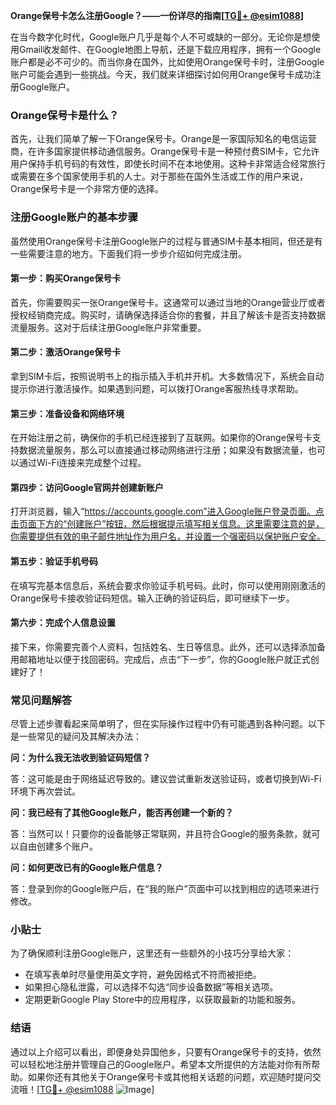 **Orange保号卡怎么注册Google？——一份详尽的指南[[TG💪+ @esim1088](https://t.me/s/esim1088)]**

在当今数字化时代，Google账户几乎是每个人不可或缺的一部分。无论你是想使用Gmail收发邮件、在Google地图上导航，还是下载应用程序，拥有一个Google账户都是必不可少的。而当你身在国外，比如使用Orange保号卡时，注册Google账户可能会遇到一些挑战。今天，我们就来详细探讨如何用Orange保号卡成功注册Google账户。

### Orange保号卡是什么？

首先，让我们简单了解一下Orange保号卡。Orange是一家国际知名的电信运营商，在许多国家提供移动通信服务。Orange保号卡是一种预付费SIM卡，它允许用户保持手机号码的有效性，即使长时间不在本地使用。这种卡非常适合经常旅行或需要在多个国家使用手机的人士。对于那些在国外生活或工作的用户来说，Orange保号卡是一个非常方便的选择。

### 注册Google账户的基本步骤

虽然使用Orange保号卡注册Google账户的过程与普通SIM卡基本相同，但还是有一些需要注意的地方。下面我们将一步步介绍如何完成注册。

#### 第一步：购买Orange保号卡

首先，你需要购买一张Orange保号卡。这通常可以通过当地的Orange营业厅或者授权经销商完成。购买时，请确保选择适合你的套餐，并且了解该卡是否支持数据流量服务。这对于后续注册Google账户非常重要。

#### 第二步：激活Orange保号卡

拿到SIM卡后，按照说明书上的指示插入手机并开机。大多数情况下，系统会自动提示你进行激活操作。如果遇到问题，可以拨打Orange客服热线寻求帮助。

#### 第三步：准备设备和网络环境

在开始注册之前，确保你的手机已经连接到了互联网。如果你的Orange保号卡支持数据流量服务，那么可以直接通过移动网络进行注册；如果没有数据流量，也可以通过Wi-Fi连接来完成整个过程。

#### 第四步：访问Google官网并创建新账户

打开浏览器，输入“https://accounts.google.com”进入Google账户登录页面。点击页面下方的“创建账户”按钮，然后根据提示填写相关信息。这里需要注意的是，你需要提供有效的电子邮件地址作为用户名，并设置一个强密码以保护账户安全。

#### 第五步：验证手机号码

在填写完基本信息后，系统会要求你验证手机号码。此时，你可以使用刚刚激活的Orange保号卡接收验证码短信。输入正确的验证码后，即可继续下一步。

#### 第六步：完成个人信息设置

接下来，你需要完善个人资料，包括姓名、生日等信息。此外，还可以选择添加备用邮箱地址以便于找回密码。完成后，点击“下一步”，你的Google账户就正式创建好了！

### 常见问题解答

尽管上述步骤看起来简单明了，但在实际操作过程中仍有可能遇到各种问题。以下是一些常见的疑问及其解决办法：

**问：为什么我无法收到验证码短信？**

答：这可能是由于网络延迟导致的。建议尝试重新发送验证码，或者切换到Wi-Fi环境下再次尝试。

**问：我已经有了其他Google账户，能否再创建一个新的？**

答：当然可以！只要你的设备能够正常联网，并且符合Google的服务条款，就可以自由创建多个账户。

**问：如何更改已有的Google账户信息？**

答：登录到你的Google账户后，在“我的账户”页面中可以找到相应的选项来进行修改。

### 小贴士

为了确保顺利注册Google账户，这里还有一些额外的小技巧分享给大家：

- 在填写表单时尽量使用英文字符，避免因格式不符而被拒绝。
- 如果担心隐私泄露，可以选择不勾选“同步设备数据”等相关选项。
- 定期更新Google Play Store中的应用程序，以获取最新的功能和服务。

### 结语

通过以上介绍可以看出，即便身处异国他乡，只要有Orange保号卡的支持，依然可以轻松地注册并管理自己的Google账户。希望本文所提供的方法能对你有所帮助。如果你还有其他关于Orange保号卡或其他相关话题的问题，欢迎随时提问交流哦！[[TG💪+ @esim1088](https://t.me/s/esim1088) ![Image](https://i.postimg.cc/4NQfJmqS/Snipaste-2025-05-13-00-14-12.png)]